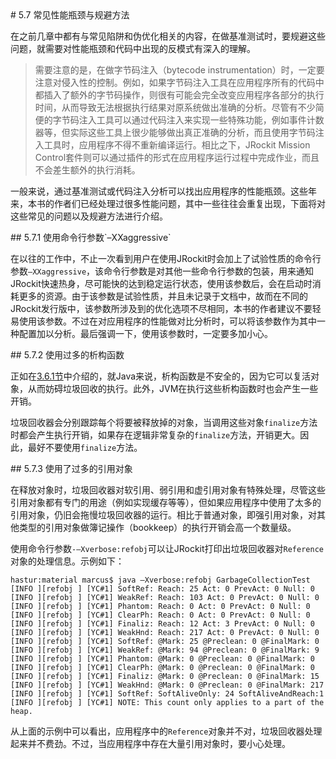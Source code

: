 <a name="5.7" />
# 5.7 常见性能瓶颈与规避方法

在之前几章中都有与常见陷阱和伪优化相关的内容，在做基准测试时，要规避这些问题，就需要对性能瓶颈和代码中出现的反模式有深入的理解。

>需要注意的是，在做字节码注入（bytecode instrumentation）时，一定要注意对侵入性的控制。例如，如果字节码注入工具在应用程序所有的代码中都插入了额外的字节码操作，则很有可能会完全改变应用程序各部分的执行时间，从而导致无法根据执行结果对原系统做出准确的分析。尽管有不少简便的字节码注入工具可以通过代码注入来实现一些特殊功能，例如事件计数器等，但实际这些工具上很少能够做出真正准确的分析，而且使用字节码注入工具时，应用程序不得不重新编译运行。相比之下，JRockit Mission Control套件则可以通过插件的形式在应用程序运行过程中完成作业，而且不会差生额外的执行消耗。

一般来说，通过基准测试或代码注入分析可以找出应用程序的性能瓶颈。这些年来，本书的作者们已经处理过很多性能问题，其中一些往往会重复出现，下面将对这些常见的问题以及规避方法进行介绍。

<a name="5.7.1" />
## 5.7.1 使用命令行参数`–XXaggressive`

在以往的工作中，不止一次看到用户在使用JRockit时会加上了试验性质的命令行参数`–XXaggressive`，该命令行参数是对其他一些命令行参数的包装，用来通知JRockit快速热身，尽可能快的达到稳定运行状态，使用该参数后，会在启动时消耗更多的资源。由于该参数是试验性质，并且未记录于文档中，故而在不同的JRockit发行版中，该参数所涉及到的优化选项不尽相同，本书的作者建议不要轻易使用该参数。不过在对应用程序的性能做对比分析时，可以将该参数作为其中一种配置加以分析。最后强调一下，使用该参数时，一定要多加小心。

<a name="5.7.2" />
## 5.7.2 使用过多的析构函数

正如在[3.6.1节][1]中介绍的，就Java来说，析构函数是不安全的，因为它可以复活对象，从而妨碍垃圾回收的执行。此外，JVM在执行这些析构函数时也会产生一些开销。

垃圾回收器会分别跟踪每个将要被释放掉的对象，当调用这些对象`finalize`方法时都会产生执行开销，如果存在逻辑非常复杂的`finalize`方法，开销更大。因此，最好不要使用`finalize`方法。

<a name="5.7.3" />
## 5.7.3 使用了过多的引用对象

在释放对象时，垃圾回收器对软引用、弱引用和虚引用对象有特殊处理，尽管这些引用对象都有专门的用途（例如实现缓存等等），但如果应用程序中使用了太多的引用对象，仍旧会拖慢垃圾回收器的运行。相比于普通对象，即强引用对象，对其他类型的引用对象做簿记操作（bookkeep）的执行开销会高一个数量级。

使用命令行参数`-–Xverbose:refobj`可以让JRockit打印出垃圾回收器对`Reference`对象的处理信息。示例如下：

    hastur:material marcus$ java –Xverbose:refobj GarbageCollectionTest
    [INFO ][refobj ] [YC#1] SoftRef: Reach: 25 Act: 0 PrevAct: 0 Null: 0
    [INFO ][refobj ] [YC#1] WeakRef: Reach: 103 Act: 0 PrevAct: 0 Null: 0
    [INFO ][refobj ] [YC#1] Phantom: Reach: 0 Act: 0 PrevAct: 0 Null: 0
    [INFO ][refobj ] [YC#1] ClearPh: Reach: 0 Act: 0 PrevAct: 0 Null: 0
    [INFO ][refobj ] [YC#1] Finaliz: Reach: 12 Act: 3 PrevAct: 0 Null: 0
    [INFO ][refobj ] [YC#1] WeakHnd: Reach: 217 Act: 0 PrevAct: 0 Null: 0
    [INFO ][refobj ] [YC#1] SoftRef: @Mark: 25 @Preclean: 0 @FinalMark: 0
    [INFO ][refobj ] [YC#1] WeakRef: @Mark: 94 @Preclean: 0 @FinalMark: 9
    [INFO ][refobj ] [YC#1] Phantom: @Mark: 0 @Preclean: 0 @FinalMark: 0
    [INFO ][refobj ] [YC#1] ClearPh: @Mark: 0 @Preclean: 0 @FinalMark: 0
    [INFO ][refobj ] [YC#1] Finaliz: @Mark: 0 @Preclean: 0 @FinalMark: 15
    [INFO ][refobj ] [YC#1] WeakHnd: @Mark: 0 @Preclean: 0 @FinalMark: 217
    [INFO ][refobj ] [YC#1] SoftRef: SoftAliveOnly: 24 SoftAliveAndReach:1
    [INFO ][refobj ] [YC#1] NOTE: This count only applies to a part of the heap.

从上面的示例中可以看出，应用程序中的`Reference`对象并不对，垃圾回收器处理起来并不费劲。不过，当应用程序中存在大量引用对象时，要小心处理。












[1]:    ../chap3/3.6.md#3.6.1